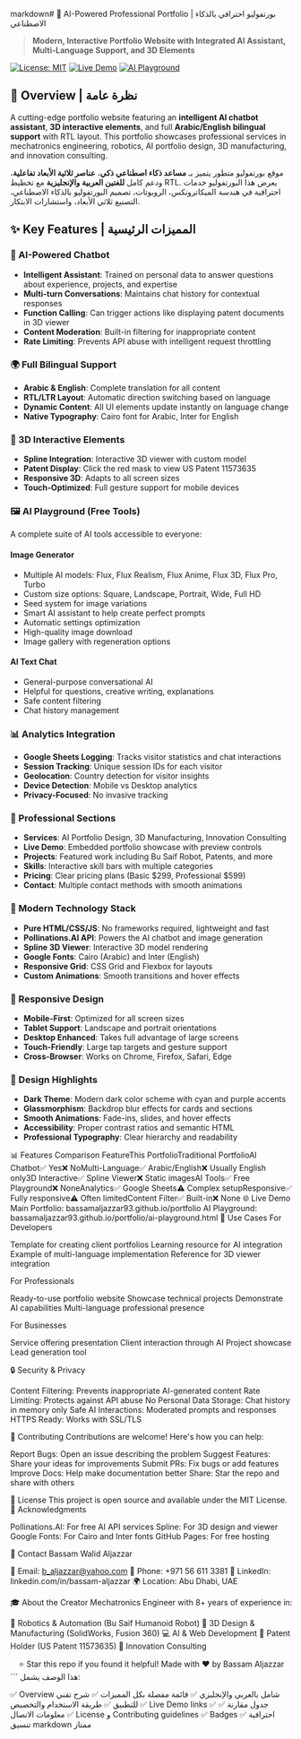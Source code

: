 
markdown# 🤖 AI-Powered Professional Portfolio | بورتفوليو احترافي بالذكاء الاصطناعي

> **Modern, Interactive Portfolio Website with Integrated AI Assistant, Multi-Language Support, and 3D Elements**

[![License: MIT](https://img.shields.io/badge/License-MIT-blue.svg)](https://opensource.org/licenses/MIT)
[![Live Demo](https://img.shields.io/badge/demo-live-success)](https://bassamaljazzar93.github.io/portfolio/)
[![AI Playground](https://img.shields.io/badge/AI-Playground-purple)](https://bassamaljazzar93.github.io/portfolio/ai-playground.html)

## 🌟 Overview | نظرة عامة

A cutting-edge portfolio website featuring an **intelligent AI chatbot assistant**, **3D interactive elements**, and full **Arabic/English bilingual support** with RTL layout. This portfolio showcases professional services in mechatronics engineering, robotics, AI portfolio design, 3D manufacturing, and innovation consulting.

موقع بورتفوليو متطور يتميز بـ **مساعد ذكاء اصطناعي ذكي**، **عناصر ثلاثية الأبعاد تفاعلية**، ودعم كامل **للغتين العربية والإنجليزية** مع تخطيط RTL. يعرض هذا البورتفوليو خدمات احترافية في هندسة الميكاترونكس، الروبوتات، تصميم البورتفوليو بالذكاء الاصطناعي، التصنيع ثلاثي الأبعاد، واستشارات الابتكار.

## ✨ Key Features | المميزات الرئيسية

### 🤖 AI-Powered Chatbot
- **Intelligent Assistant**: Trained on personal data to answer questions about experience, projects, and expertise
- **Multi-turn Conversations**: Maintains chat history for contextual responses
- **Function Calling**: Can trigger actions like displaying patent documents in 3D viewer
- **Content Moderation**: Built-in filtering for inappropriate content
- **Rate Limiting**: Prevents API abuse with intelligent request throttling

### 🌍 Full Bilingual Support
- **Arabic & English**: Complete translation for all content
- **RTL/LTR Layout**: Automatic direction switching based on language
- **Dynamic Content**: All UI elements update instantly on language change
- **Native Typography**: Cairo font for Arabic, Inter for English

### 🎨 3D Interactive Elements
- **Spline Integration**: Interactive 3D viewer with custom model
- **Patent Display**: Click the red mask to view US Patent 11573635
- **Responsive 3D**: Adapts to all screen sizes
- **Touch-Optimized**: Full gesture support for mobile devices

### 🖼️ AI Playground (Free Tools)
A complete suite of AI tools accessible to everyone:

#### **Image Generator**
- Multiple AI models: Flux, Flux Realism, Flux Anime, Flux 3D, Flux Pro, Turbo
- Custom size options: Square, Landscape, Portrait, Wide, Full HD
- Seed system for image variations
- Smart AI assistant to help create perfect prompts
- Automatic settings optimization
- High-quality image download
- Image gallery with regeneration options

#### **AI Text Chat**
- General-purpose conversational AI
- Helpful for questions, creative writing, explanations
- Safe content filtering
- Chat history management

### 📊 Analytics Integration
- **Google Sheets Logging**: Tracks visitor statistics and chat interactions
- **Session Tracking**: Unique session IDs for each visitor
- **Geolocation**: Country detection for visitor insights
- **Device Detection**: Mobile vs Desktop analytics
- **Privacy-Focused**: No invasive tracking

### 🎯 Professional Sections
- **Services**: AI Portfolio Design, 3D Manufacturing, Innovation Consulting
- **Live Demo**: Embedded portfolio showcase with preview controls
- **Projects**: Featured work including Bu Saif Robot, Patents, and more
- **Skills**: Interactive skill bars with multiple categories
- **Pricing**: Clear pricing plans (Basic $299, Professional $599)
- **Contact**: Multiple contact methods with smooth animations

### 🚀 Modern Technology Stack
- **Pure HTML/CSS/JS**: No frameworks required, lightweight and fast
- **Pollinations.AI API**: Powers the AI chatbot and image generation
- **Spline 3D Viewer**: Interactive 3D model rendering
- **Google Fonts**: Cairo (Arabic) and Inter (English)
- **Responsive Grid**: CSS Grid and Flexbox for layouts
- **Custom Animations**: Smooth transitions and hover effects

### 📱 Responsive Design
- **Mobile-First**: Optimized for all screen sizes
- **Tablet Support**: Landscape and portrait orientations
- **Desktop Enhanced**: Takes full advantage of large screens
- **Touch-Friendly**: Large tap targets and gesture support
- **Cross-Browser**: Works on Chrome, Firefox, Safari, Edge

### 🎨 Design Highlights
- **Dark Theme**: Modern dark color scheme with cyan and purple accents
- **Glassmorphism**: Backdrop blur effects for cards and sections
- **Smooth Animations**: Fade-ins, slides, and hover effects
- **Accessibility**: Proper contrast ratios and semantic HTML
- **Professional Typography**: Clear hierarchy and readability


📊 Features Comparison
FeatureThis PortfolioTraditional PortfolioAI Chatbot✅ Yes❌ NoMulti-Language✅ Arabic/English❌ Usually English only3D Interactive✅ Spline Viewer❌ Static imagesAI Tools✅ Free Playground❌ NoneAnalytics✅ Google Sheets⚠️ Complex setupResponsive✅ Fully responsive⚠️ Often limitedContent Filter✅ Built-in❌ None
🌐 Live Demo
Main Portfolio: bassamaljazzar93.github.io/portfolio
AI Playground: bassamaljazzar93.github.io/portfolio/ai-playground.html
📝 Use Cases
For Developers

Template for creating client portfolios
Learning resource for AI integration
Example of multi-language implementation
Reference for 3D viewer integration

For Professionals

Ready-to-use portfolio website
Showcase technical projects
Demonstrate AI capabilities
Multi-language professional presence

For Businesses

Service offering presentation
Client interaction through AI
Project showcase
Lead generation tool

🔒 Security & Privacy

Content Filtering: Prevents inappropriate AI-generated content
Rate Limiting: Protects against API abuse
No Personal Data Storage: Chat history in memory only
Safe AI Interactions: Moderated prompts and responses
HTTPS Ready: Works with SSL/TLS

🤝 Contributing
Contributions are welcome! Here's how you can help:

Report Bugs: Open an issue describing the problem
Suggest Features: Share your ideas for improvements
Submit PRs: Fix bugs or add features
Improve Docs: Help make documentation better
Share: Star the repo and share with others

📄 License
This project is open source and available under the MIT License.
🙏 Acknowledgments

Pollinations.AI: For free AI API services
Spline: For 3D design and viewer
Google Fonts: For Cairo and Inter fonts
GitHub Pages: For free hosting

📧 Contact
Bassam Walid Aljazzar

📧 Email: b_aljazzar@yahoo.com
📱 Phone: +971 56 611 3381
💼 LinkedIn: linkedin.com/in/bassam-aljazzar
🌍 Location: Abu Dhabi, UAE

🎓 About the Creator
Mechatronics Engineer with 8+ years of experience in:

🤖 Robotics & Automation (Bu Saif Humanoid Robot)
🎨 3D Design & Manufacturing (SolidWorks, Fusion 360)
💻 AI & Web Development
📜 Patent Holder (US Patent 11573635)
🔬 Innovation Consulting


<div align="center">
⭐ Star this repo if you found it helpful!
Made with ❤️ by Bassam Aljazzar
</div>
```
هذا الوصف يشمل:

✅ Overview شامل بالعربي والإنجليزي
✅ قائمة مفصلة بكل المميزات
✅ شرح تقني للتطبيق
✅ طريقة الاستخدام والتخصيص
✅ Live Demo links
✅ جدول مقارنة
✅ معلومات الاتصال
✅ License و Contributing guidelines
✅ Badges احترافية
✅ تنسيق markdown ممتاز

